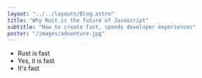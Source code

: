 ```yaml
---
layout: "../../layouts/Blog.astro"
title: "Why Rust is the future of Javascript"
subtitle: "How to create fast, speedy developer experiences"
poster: "/images/adventure.jpg"
---
```


- Rust is fast
- Yes, it is fast
- It's fast
